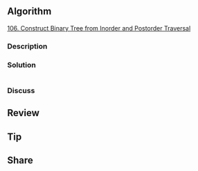 ## Algorithm

[106. Construct Binary Tree from Inorder and Postorder Traversal](https://leetcode.com/problems/construct-binary-tree-from-inorder-and-postorder-traversal/)

### Description

### Solution

```java

```

### Discuss

## Review


## Tip


## Share
